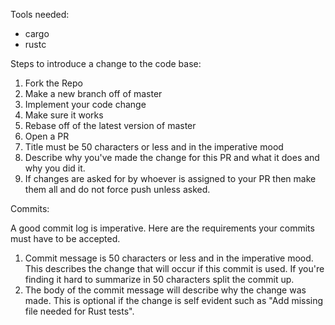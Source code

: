 Tools needed:
  - cargo
  - rustc

Steps to introduce a change to the code base:

1. Fork the Repo
2. Make a new branch off of master
3. Implement your code change
4. Make sure it works
5. Rebase off of the latest version of master
6. Open a PR
7. Title must be 50 characters or less and in the imperative mood
8. Describe why you've made the change for this PR and what it does and
   why you did it.
9. If changes are asked for by whoever is assigned to your PR then make
   them all and do not force push unless asked.

Commits:

A good commit log is imperative. Here are the requirements your commits
must have to be accepted.

1. Commit message is 50 characters or less and in the imperative mood.
   This describes the change that will occur if this commit is used. If
   you're finding it hard to summarize in 50 characters split the commit
   up.
2. The body of the commit message will describe why the change was made.
   This is optional if the change is self evident such as "Add missing
   file needed for Rust tests".
